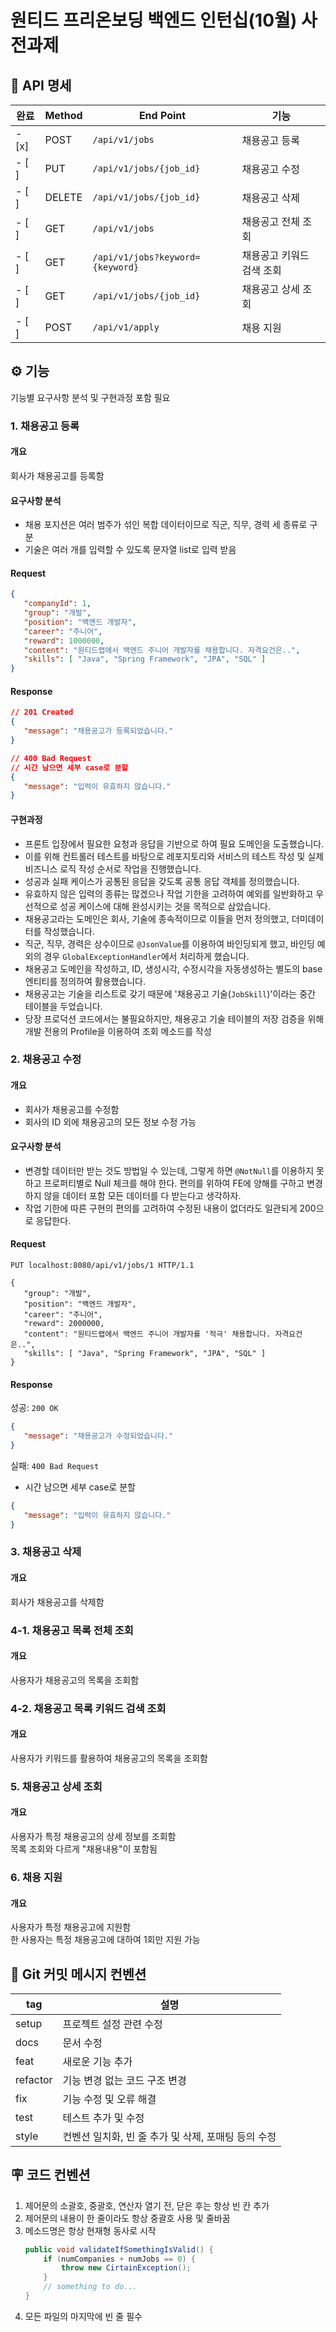 # 원티드 프리온보딩 백엔드 인턴십(10월) 사전과제

## 📝 API 명세

| 완료    | Method   | End Point                        | 기능             |
|-------|----------|----------------------------------|----------------|
| - [x] | POST     | `/api/v1/jobs`                   | 채용공고 등록        |
| - [ ] | PUT      | `/api/v1/jobs/{job_id}`          | 채용공고 수정        |
| - [ ] | DELETE   | `/api/v1/jobs/{job_id}`          | 채용공고 삭제        |
| - [ ] | GET      | `/api/v1/jobs`                   | 채용공고 전체 조회     |
| - [ ] | GET      | `/api/v1/jobs?keyword={keyword}` | 채용공고 키워드 검색 조회 |
| - [ ] | GET      | `/api/v1/jobs/{job_id}`          | 채용공고 상세 조회     |
| - [ ] | POST     | `/api/v1/apply`                  | 채용 지원          |

## ⚙️ 기능
기능별 요구사항 분석 및 구현과정 포함 필요

### 1. 채용공고 등록
#### 개요
회사가 채용공고를 등록함
#### 요구사항 분석
- 채용 포지션은 여러 범주가 섞인 복합 데이터이므로 직군, 직무, 경력 세 종류로 구분
- 기술은 여러 개를 입력할 수 있도록 문자열 list로 입력 받음
#### Request
```json
{
   "companyId": 1,
   "group": "개발",
   "position": "백엔드 개발자",
   "career": "주니어",
   "reward": 1000000,
   "content": "원티드랩에서 백엔드 주니어 개발자를 채용합니다. 자격요건은..",
   "skills": [ "Java", "Spring Framework", "JPA", "SQL" ]
}
```
#### Response
```json
// 201 Created
{
   "message": "채용공고가 등록되었습니다."
}
```

```json
// 400 Bad Request
// 시간 남으면 세부 case로 분할
{
   "message": "입력이 유효하지 않습니다." 
}
```
#### 구현과정
- 프론트 입장에서 필요한 요청과 응답을 기반으로 하여 필요 도메인을 도출했습니다.
- 이를 위해 컨트롤러 테스트를 바탕으로 레포지토리와 서비스의 테스트 작성 및 실제 비즈니스 로직 작성 순서로 작업을 진행했습니다.
- 성공과 실패 케이스가 공통된 응답을 갖도록 공통 응답 객체를 정의했습니다.
- 유효하지 않은 입력의 종류는 많겠으나 작업 기한을 고려하여 예외를 일반화하고 우선적으로 성공 케이스에 대해 완성시키는 것을 목적으로 삼았습니다.
- 채용공고라는 도메인은 회사, 기술에 종속적이므로 이들을 먼저 정의했고, 더미데이터를 작성했습니다.
- 직군, 직무, 경력은 상수이므로 `@JsonValue`를 이용하여 바인딩되게 했고, 바인딩 예외의 경우 `GlobalExceptionHandler`에서 처리하게 했습니다.
- 채용공고 도메인을 작성하고, ID, 생성시각, 수정시각을 자동생성하는 별도의 base 엔티티를 정의하여 활용했습니다.
- 채용공고는 기술을 리스트로 갖기 때문에 '채용공고 기술(`JobSkill`)'이라는 중간 테이블을 두었습니다.
- 당장 프로덕션 코드에서는 불필요하지만, 채용공고 기술 테이블의 저장 검증을 위해 개발 전용의 Profile을 이용하여 조회 메소드를 작성

### 2. 채용공고 수정
#### 개요
- 회사가 채용공고를 수정함
- 회사의 ID 외에 채용공고의 모든 정보 수정 가능 
#### 요구사항 분석
- 변경할 데이터만 받는 것도 방법일 수 있는데, 그렇게 하면 `@NotNull`를 이용하지 못하고 프로퍼티별로 Null 체크를 해야 한다. 
  편의를 위하여 FE에 양해를 구하고 변경하지 않을 데이터 포함 모든 데이터를 다 받는다고 생각하자.
- 작업 기한에 따른 구현의 편의를 고려하여 수정된 내용이 없더라도 일관되게 200으로 응답한다.
#### Request
```http request
PUT localhost:8080/api/v1/jobs/1 HTTP/1.1

{
   "group": "개발",
   "position": "백엔드 개발자",
   "career": "주니어",
   "reward": 2000000,
   "content": "원티드랩에서 백엔드 주니어 개발자를 '적극' 채용합니다. 자격요건은..",
   "skills": [ "Java", "Spring Framework", "JPA", "SQL" ]
}
```
#### Response
성공: `200 OK`
```json
{
   "message": "채용공고가 수정되었습니다."
}
```
실패: `400 Bad Request`
  - 시간 남으면 세부 case로 분할
```json
{
   "message": "입력이 유효하지 않습니다." 
}
```

### 3. 채용공고 삭제
#### 개요
회사가 채용공고를 삭제함 <br/>

### 4-1. 채용공고 목록 전체 조회
#### 개요
사용자가 채용공고의 목록을 조회함 <br/>

### 4-2. 채용공고 목록 키워드 검색 조회
#### 개요
사용자가 키워드를 활용하여 채용공고의 목록을 조회함 <br/>

### 5. 채용공고 상세 조회
#### 개요
사용자가 특정 채용공고의 상세 정보를 조회함 <br/>
목록 조회와 다르게 "채용내용"이 포함됨 <br/>

### 6. 채용 지원
#### 개요
사용자가 특정 채용공고에 지원함 <br/>
한 사용자는 특정 채용공고에 대하여 1회만 지원 가능 <br/>

## 🚎 Git 커밋 메시지 컨벤션
| tag      | 설명                              | 
|----------|---------------------------------|
| setup    | 프로젝트 설정 관련 수정                   |
| docs     | 문서 수정                           |
| feat     | 새로운 기능 추가                       |
| refactor | 기능 변경 없는 코드 구조 변경               |
| fix      | 기능 수정 및 오류 해결                   |
| test     | 테스트 추가 및 수정                     |
| style    | 컨벤션 일치화, 빈 줄 추가 및 삭제, 포매팅 등의 수정 |

## 🪧 코드 컨벤션
1. 제어문의 소괄호, 중괄호, 연산자 열기 전, 닫은 후는 항상 빈 칸 추가
2. 제어문의 내용이 한 줄이라도 항상 중괄호 사용 및 줄바꿈
3. 메소드명은 항상 현재형 동사로 시작
    ```java
    public void validateIfSomethingIsValid() {
        if (numCompanies + numJobs == 0) {
            throw new CirtainException();
        }
        // something to do...
    }
    ```
4. 모든 파일의 마지막에 빈 줄 필수
